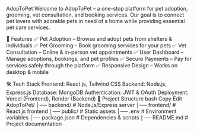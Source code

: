 AdopToPet
Welcome to AdopToPet – a one-stop platform for pet adoption, grooming, vet consultation, and booking services. Our goal is to connect pet lovers with adorable pets in need of a home while providing essential pet care services.

🚀 Features
✅ Pet Adoption – Browse and adopt pets from shelters & individuals
✅ Pet Grooming – Book grooming services for your pets
✅ Vet Consultation – Online & in-person vet appointments
✅ User Dashboard – Manage adoptions, bookings, and pet profiles
✅ Secure Payments – Pay for services safely through the platform
✅ Responsive Design – Works on desktop & mobile

🛠 Tech Stack
Frontend: React.js, Tailwind CSS
Backend: Node.js, Express.js
Database: MongoDB
Authentication: JWT & OAuth
Deployment: Vercel (Frontend), Render (Backend)
📂 Project Structure
bash
Copy
Edit
AdopToPet/
│── backend/       # Node.js/Express server
│── frontend/      # React.js frontend
│── public/        # Static assets
│── .env           # Environment variables
│── package.json   # Dependencies & scripts
│── README.md      # Project documentation
